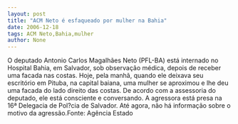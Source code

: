 ```yaml
---
layout: post
title: "ACM Neto é esfaqueado por mulher na Bahia"
date: 2006-12-18
tags: ACM Neto,Bahia,mulher
author: None
---
```

O deputado Antonio Carlos Magalhães Neto (PFL-BA) está internado no Hospital Bahia, em Salvador, sob observação médica, depois de receber uma facada nas costas.
Hoje, pela manhã, quando ele deixava seu escritório em Pituba, na capital baiana, uma mulher se aproximou e lhe deu uma facada
 do lado direito das costas. 
De acordo com a assessoria do deputado, ele está consciente e conversando. A agressora está presa na 16ª Delegacia de Pol?cia de Salvador. Até agora, não há informação sobre o motivo da agressão.Fonte: Agência Estado 